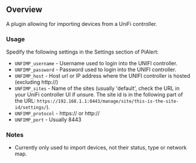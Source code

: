## Overview

A plugin allowing for importing devices from a UniFi controller.  

### Usage

Spedify the following settings in the Settings section of PiAlert:

- `UNFIMP_username` - Username used to login into the UNIFI controller.
- `UNFIMP_password` - Password used to login into the UNIFI controller.
- `UNFIMP_host` - Host url or IP address where the UNIFI controller is hosted (excluding http://)
- `UNFIMP_sites` - Name of the sites (usually 'default', check the URL in your UniFi controller UI if unsure. The site id is in the following part of the URL: `https://192.168.1.1:8443/manage/site/this-is-the-site-id/settings/`). 
- `UNFIMP_protocol` - https:// or http://
- `UNFIMP_port` - Usually 8443

### Notes

- Currently only used to import devices, not their status, type or network map.